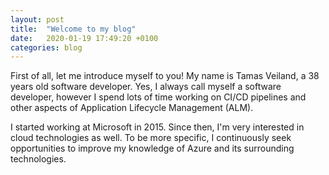 ```yaml
---
layout: post
title:  "Welcome to my blog"
date:   2020-01-19 17:49:20 +0100
categories: blog
---
```

First of all, let me introduce myself to you! My name is Tamas Veiland, a 38 years old software developer. 
Yes, I always call myself a software developer, however I spend lots of time working on CI/CD pipelines and
other aspects of Application Lifecycle Management (ALM).

I started working at Microsoft in 2015. Since then, I'm very interested in cloud technologies as well. To be more specific, I continuously seek opportunities to improve my knowledge of Azure and its surrounding technologies.
